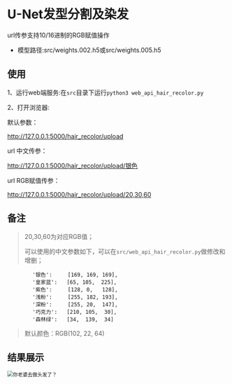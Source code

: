 # U-Net发型分割及染发

url传参支持10/16进制的RGB赋值操作

* 模型路径:src/weights.002.h5或src/weights.005.h5

## 使用
1、运行web端服务:在`src`目录下运行`python3 web_api_hair_recolor.py`

2、打开浏览器:

默认参数：

http://127.0.0.1:5000/hair_recolor/upload

url 中文传参：

http://127.0.0.1:5000/hair_recolor/upload/银色

url RGB赋值传参：

http://127.0.0.1:5000/hair_recolor/upload/20,30,60  

## 备注

> 20,30,60为对应RGB值；
> 
> 可以使用的中文参数如下，可以在`src/web_api_hair_recolor.py`做修改和增删；
> 
            '银色':     [169, 169, 169],
            '皇家蓝':   [65, 105,  225],
            '紫色':     [128, 0,   128],
            '浅粉':     [255, 182, 193],
            '深粉':     [255, 20,  147],
            '巧克力':   [210, 105,  30],
            '森林绿':   [34,  139,  34]
            
> 默认颜色：RGB(102, 22, 64)

## 结果展示

<img src="screenshots/测试截图.png" alt="你老婆去做头发了？" style="zoom: 80%;" />
